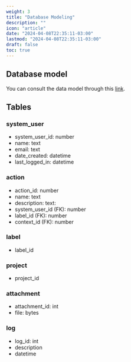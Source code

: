 ```yaml
---
weight: 3
title: "Database Modeling"
description: ""
icon: "article"
date: "2024-04-08T22:35:11-03:00"
lastmod: "2024-04-08T22:35:11-03:00"
draft: false
toc: true
---
```


## Database model

You can consult the data model through this [link](https://app.sqldbm.com/PostgreSQL/DatabaseExplorer/p295073/).

## Tables

### system_user

- system_user_id: number
- name: text
- email: text
- date_created: datetime
- last_logged_in: datetime

### action

- action_id: number
- name: text
- description: text:
- system_user_id (FK): number
- label_id (FK): number
- context_id (FK): number



### label

- label_id

### project

- project_id

### attachment

- attachment_id: int
- file: bytes

### log

- log_id: int
- description
- datetime
